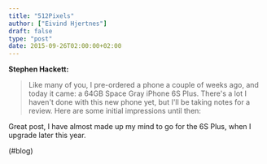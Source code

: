```yaml
---
title: "512Pixels"
author: ["Eivind Hjertnes"]
draft: false
type: "post"
date: 2015-09-26T02:00:00+02:00
---
```


**Stephen Hackett:**

> Like many of you, I pre-ordered a phone a couple of weeks ago, and
> today it came: a 64GB Space Gray iPhone 6S Plus. There's a lot I
> haven't done with this new phone yet, but I'll be taking notes for a
> review. Here are some initial impressions until then:

Great post, I have almost made up my mind to go for the 6S Plus, when I
upgrade later this year.

(#blog)
